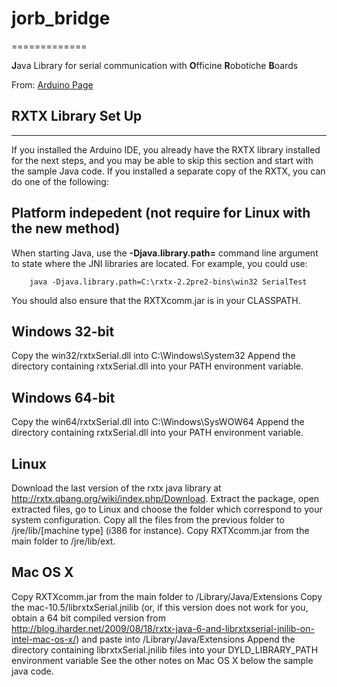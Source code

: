 # jorb_bridge
=============

**J**ava Library for serial communication with **O**fficine **R**obotiche **B**oards

From: [Arduino Page]

## RXTX Library Set Up
-----------
If you installed the Arduino IDE, you already have the RXTX library installed for the next steps, and you may be able to skip this section and start with the sample Java code. If you installed a separate copy of the RXTX, you can do one of the following:


Platform indepedent (not require for Linux with the new method)
-----------
When starting Java, use the **-Djava.library.path=** command line argument to state where the JNI libraries are located. For example, you could use:
```
	java -Djava.library.path=C:\rxtx-2.2pre2-bins\win32 SerialTest
```
You should also ensure that the RXTXcomm.jar is in your CLASSPATH.

Windows 32-bit
-----------
Copy the win32/rxtxSerial.dll into C:\Windows\System32
Append the directory containing rxtxSerial.dll into your PATH environment variable.

Windows 64-bit
-----------
Copy the win64/rxtxSerial.dll into C:\Windows\SysWOW64
Append the directory containing rxtxSerial.dll into your PATH environment variable.

Linux
-----------
Download the last version of the rxtx java library at http://rxtx.qbang.org/wiki/index.php/Download.
Extract the package, open extracted files, go to Linux and choose the folder which correspond to your system configuration.
Copy all the files from the previous folder to /jre/lib/[machine type] (i386 for instance).
Copy RXTXcomm.jar from the main folder to /jre/lib/ext.

Mac OS X
-----------
Copy RXTXcomm.jar from the main folder to /Library/Java/Extensions
Copy the mac-10.5/librxtxSerial.jnilib (or, if this version does not work for you, obtain a 64 bit compiled version from http://blog.iharder.net/2009/08/18/rxtx-java-6-and-librxtxserial-jnilib-on-intel-mac-os-x/) and paste into /Library/Java/Extensions
Append the directory containing librxtxSerial.jnilib files into your DYLD_LIBRARY_PATH environment variable
See the other notes on Mac OS X below the sample java code.


[Arduino Page]:http://playground.arduino.cc/Interfacing/Java